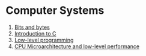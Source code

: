 # Computer Systems

1. [Bits and bytes](./bits-and-bytes)
2. [Introduction to C](./introduction-to-c)
3. [Low-level programming](./low-level-programming)
4. [CPU Microarchitecture and low-level performance](./low-level-performance)
